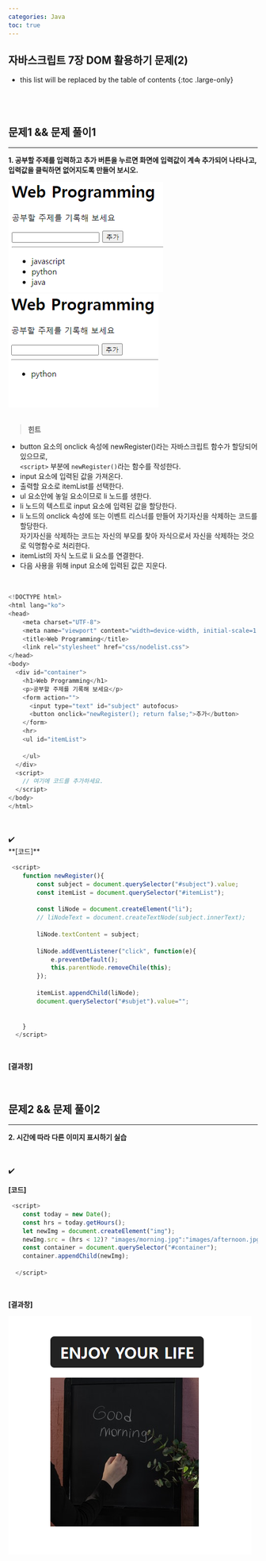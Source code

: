 ```yaml
---
categories: Java
toc: true
---
```


## 자바스크립트 7장 DOM 활용하기 문제(2) 
* this list will be replaced by the table of contents
{:toc .large-only}
  <br> 
  <br>
  <br>
  <br>
 

## 문제1 && 문제 풀이1
___
**1. 공부할 주제를 입력하고 추가 버튼을 누르면 화면에 입력값이 계속 추가되어 나타나고,** <br>
**입력값을 클릭하면 없어지도록 만들어 보시오.** <br>

![첨부1](https://github.com/YuiLoong/YuiLoong.github.io/blob/master/assets/img/0404_1.png?raw=true)
<br>
![첨부2](https://github.com/YuiLoong/YuiLoong.github.io/blob/master/assets/img/0404_2.png?raw=true)
<br>
<br>

>**힌트** <br>

 * button 요소의 onclick 속성에 newRegister()라는 자바스크립트 함수가 할당되어 있으므로, <br>
 `<script>` 부분에 `newRegister()`라는 함수를 작성한다.<br>
 * input 요소에 입력된 값을 가져온다. <br>
 * 출력할 요소로 itemList를 선택한다. <br>
 * ul 요소안에 놓일 요소이므로 li 노드를 생한다.<br>
 * li 노드의 텍스트로  input 요소에 입력된 값을 할당한다. <br>
 * li 노드의 onclick 속성에 또는 이벤트 리스너를 만들어 자기자신을 삭제하는 코드를 할당한다. <br>
   자기자신을 삭제하는 코드는 자신의 부모를 찾아 자식으로서 자신을 삭제하는 것으로 익명함수로 처리한다. <br>
 * itemList의 자식 노드로 li 요소를 연결한다. <br>
 * 다음 사용을 위해 input 요소에 입력된 값은 지운다. <br>
<br>
	 
```js
<!DOCTYPE html>
<html lang="ko">
<head>
	<meta charset="UTF-8">
	<meta name="viewport" content="width=device-width, initial-scale=1.0">
	<title>Web Programming</title>
	<link rel="stylesheet" href="css/nodelist.css">
</head>
<body>
  <div id="container">
    <h1>Web Programming</h1>
    <p>공부할 주제를 기록해 보세요</p>
    <form action="">
      <input type="text" id="subject" autofocus>
      <button onclick="newRegister(); return false;">추가</button>
    </form>
    <hr>  
    <ul id="itemList">
  
    </ul>  
  </div>
  <script>
    // 여기에 코드를 추가하세요.
  </script>
</body>
</html>
```



<br>
<br>
✔️
<br>
**[코드]** <br>


```js
 <script>
    function newRegister(){
        const subject = document.querySelector("#subject").value;
        const itemList = document.querySelector("#itemList");

        const liNode = document.createElement("li");
        // liNodeText = document.createTextNode(subject.innerText);

        liNode.textContent = subject;

        liNode.addEventListener("click", function(e){
            e.preventDefault();
            this.parentNode.removeChile(this);
        });

        itemList.appendChild(liNode);
        document.querySelector("#subjet").value="";


    }
  </script>
```
<br>

**[결과창]** <br> 

<br>

## 문제2 && 문제 풀이2
___
**2. 시간에 따라 다른 이미지 표시하기 실습** <br>

<br>
<br>
✔️

<br>

**[코드]** <br>

```js
 <script>
    const today = new Date();
    const hrs = today.getHours();
    let newImg = document.createElement("img");
    newImg.src = (hrs < 12)? "images/morning.jpg":"images/afternoon.jpg";
    const container = document.querySelector("#container");
    container.appendChild(newImg);

  </script>
```
<br>

**[결과창]** <br>

![첨부2](https://github.com/YuiLoong/YuiLoong.github.io/blob/master/assets/img/0402_2.png?raw=true)
<br>
<br>
